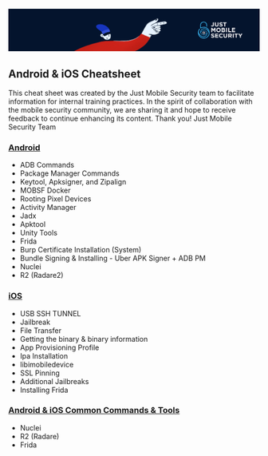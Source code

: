 ![](JustMobileSecSplash.png)
## Android & iOS Cheatsheet
This cheat sheet was created by the Just Mobile Security team to facilitate information for internal training practices. In the spirit of collaboration with the mobile security community, we are sharing it and hope to receive feedback to continue enhancing its content. Thank you!
Just Mobile Security Team
### [Android](Android%20Cheatsheet/Android%20Cheatsheet.pdf)

- ADB Commands
- Package Manager Commands
- Keytool, Apksigner, and Zipalign
- MOBSF Docker
- Rooting Pixel Devices
- Activity Manager
- Jadx
- Apktool
- Unity Tools
- Frida
- Burp Certificate Installation (System)
- Bundle Signing & Installing - Uber APK Signer + ADB PM
- Nuclei
- R2 (Radare2)

### [iOS](iOS%20Cheatsheet/iOS%20Cheatsheet.pdf)

- USB SSH TUNNEL
- Jailbreak
- File Transfer
- Getting the binary & binary information
- App Provisioning Profile
- Ipa Installation
- libimobiledevice
- SSL Pinning
- Additional Jailbreaks
- Installing Frida

### [Android & iOS Common Commands & Tools](Android%20&%20iOS%20Common%20Cheatsheet/Android%20&%20iOS%20Common%20Cheatsheet.pdf)
- Nuclei
- R2 (Radare)
- Frida

